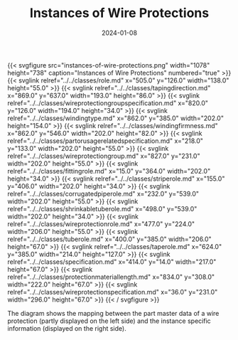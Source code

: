 ﻿---
title: Instances of Wire Protections
toc: false
type: specs
layout: diagram
date: "2024-01-08"
draft: false
specification: VEC
version: 2.1.0
documentType: "Recommendation"
elementType: Diagram
classes:
  - Role
  - TapingDirection
  - WireProtectionGroupSpecification
  - WindingType
  - WindingFirmness
  - PartOrUsageRelatedSpecification
  - WireProtectionGroup
  - FittingRole
  - StripeRole
  - CorrugatedPipeRole
  - ShrinkableTubeRole
  - WireProtectionRole
  - TubeRole
  - TapeRole
  - Specification
  - ProtectionMaterialLength
  - WireProtectionSpecification
menu:
  VEC-2.1.0:    
    parent: instances-of-components
    identifier: instances-of-components/instances-of-wire-protections
    weight: 1007009 

# Prev/next pager order (if `docs_section_pager` enabled in `params.toml`)
weight: 1007009
---
{{< svgfigure src="instances-of-wire-protections.png" width="1078" height="738" caption="Instances of Wire Protections" numbered="true" >}}
  {{< svglink relref="../../classes/role.md" x="505.0" y="126.0" width="138.0" height="55.0" >}}
  {{< svglink relref="../../classes/tapingdirection.md" x="869.0" y="637.0" width="193.0" height="86.0" >}}
  {{< svglink relref="../../classes/wireprotectiongroupspecification.md" x="820.0" y="126.0" width="194.0" height="34.0" >}}
  {{< svglink relref="../../classes/windingtype.md" x="862.0" y="385.0" width="202.0" height="154.0" >}}
  {{< svglink relref="../../classes/windingfirmness.md" x="862.0" y="546.0" width="202.0" height="82.0" >}}
  {{< svglink relref="../../classes/partorusagerelatedspecification.md" x="218.0" y="133.0" width="202.0" height="55.0" >}}
  {{< svglink relref="../../classes/wireprotectiongroup.md" x="827.0" y="231.0" width="202.0" height="55.0" >}}
  {{< svglink relref="../../classes/fittingrole.md" x="15.0" y="364.0" width="202.0" height="34.0" >}}
  {{< svglink relref="../../classes/striperole.md" x="155.0" y="406.0" width="202.0" height="34.0" >}}
  {{< svglink relref="../../classes/corrugatedpiperole.md" x="232.0" y="539.0" width="202.0" height="55.0" >}}
  {{< svglink relref="../../classes/shrinkabletuberole.md" x="498.0" y="539.0" width="202.0" height="34.0" >}}
  {{< svglink relref="../../classes/wireprotectionrole.md" x="477.0" y="224.0" width="206.0" height="55.0" >}}
  {{< svglink relref="../../classes/tuberole.md" x="400.0" y="385.0" width="206.0" height="67.0" >}}
  {{< svglink relref="../../classes/taperole.md" x="624.0" y="385.0" width="214.0" height="127.0" >}}
  {{< svglink relref="../../classes/specification.md" x="414.0" y="14.0" width="217.0" height="67.0" >}}
  {{< svglink relref="../../classes/protectionmateriallength.md" x="834.0" y="308.0" width="222.0" height="67.0" >}}
  {{< svglink relref="../../classes/wireprotectionspecification.md" x="36.0" y="231.0" width="296.0" height="67.0" >}}
{{< / svgfigure >}}
<p> The diagram shows the mapping between the part master data of a wire protection (partly displayed on the left side)&#160;and the instance specific information (displayed on the right side).      </p>